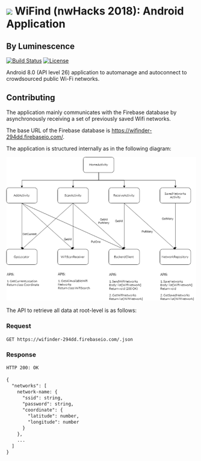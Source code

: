 # <img src="./img/logo.png" width="40"> WiFind (nwHacks 2018): Android Application

## By Luminescence

[![Build Status](https://travis-ci.org/nwHacks2018/Android-App.svg?branch=master)](https://travis-ci.org/nwHacks2018/Android-App)
[![License](https://img.shields.io/github/license/mashape/apistatus.svg)](https://github.com/nwHacks2018/Android-App/blob/master/LICENSE)

Android 8.0 (API level 26) application to automanage and autoconnect to crowdsourced public Wi-Fi networks.

## Contributing

The application mainly communicates with the Firebase database by asynchronously receiving a set of previously saved Wifi networks.

The base URL of the Firebase database is https://wifinder-294dd.firebaseio.com/.

The application is structured internally as in the following diagram:

[![App architecture diagram](readme-img/app-architecture.png)](https://drive.google.com/file/d/1PlWda-9x2nInU085GL3i_-j5ovSJSfQ5)

The API to retrieve all data at root-level is as follows:

### Request

```
GET https://wifinder-294dd.firebaseio.com/.json
```

### Response
```
HTTP 200: OK

{
  "networks": [
    network-name: {
      "ssid": string,
      "password": string,
      "coordinate": {
        "latitude": number,
        "longitude": number
      }
    },
    ...
  ]
}
```
